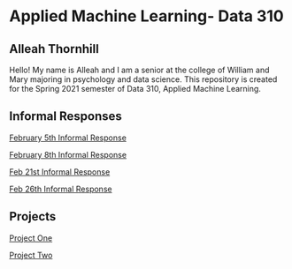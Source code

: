 # Applied Machine Learning- Data 310

## Alleah Thornhill


Hello! My name is Alleah and I am a senior at the college of William and Mary majoring in psychology and data science. This repository is created for the Spring 2021 semester of Data 310, Applied Machine Learning.

## Informal Responses

[February 5th Informal Response](https://alleahsoleil.github.io/Applied_Machine_Learning/Feb_5th_Informal_Response.html)

[February 8th Informal Response](https://alleahsoleil.github.io/Applied_Machine_Learning/Feb_8th_Informal_Response.html)

[Feb 21st Informal Response](https://alleahsoleil.github.io/Applied_Machine_Learning/Feb_21st_Informal_Response.html)

[Feb 26th Informal Response](https://alleahsoleil.github.io/Applied_Machine_Learning/Feb_26th_Informal_Response_(updated).html)
## Projects

[Project One](https://alleahsoleil.github.io/Applied_Machine_Learning/Project_1.html)

[Project Two](https://alleahsoleil.github.io/Applied_Machine_Learning/Project_2.html)
